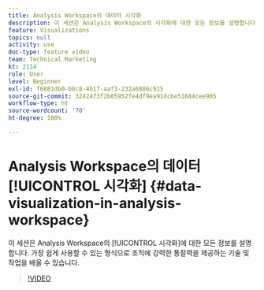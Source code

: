 ```yaml
---
title: Analysis Workspace의 데이터 시각화
description: 이 세션은 Analysis Workspace의 시각화에 대한 모든 정보를 설명합니다. 가장 쉽게 사용할 수 있는 형식으로 조직에 강력한 통찰력을 제공하는 기술 및 작업을 배울 수 있습니다.
feature: Visualizations
topics: null
activity: use
doc-type: feature video
team: Technical Marketing
kt: 2114
role: User
level: Beginner
exl-id: f6881db0-68c8-4b17-aaf3-232a6886c925
source-git-commit: 32424f3f2b05952fe4df9ea91dcbe51684cee905
workflow-type: ht
source-wordcount: '70'
ht-degree: 100%

---
```


# Analysis Workspace의 데이터 [!UICONTROL 시각화] {#data-visualization-in-analysis-workspace}

이 세션은 Analysis Workspace의 [!UICONTROL 시각화]에 대한 모든 정보를 설명합니다. 가장 쉽게 사용할 수 있는 형식으로 조직에 강력한 통찰력을 제공하는 기술 및 작업을 배울 수 있습니다.

>[!VIDEO](https://video.tv.adobe.com/v/25036/?quality=12)
